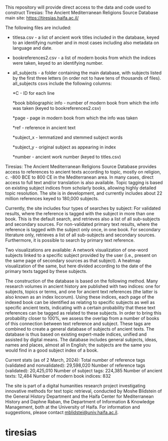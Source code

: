 This repository will provide direct access to the data and code used to construct Tiresias: The Ancient Mediterranean Religions Source Database
main site: https://tiresias.haifa.ac.il/

The following files are included: 

* titlesa.csv - a list of ancient work titles included in the database, keyed to an identifying number and in most cases including also metadata on language and date. 

* bookreferences2.csv - a list of modern books from which the indices were taken, keyed to an identifying number.

* all_subjects - a folder containing the main database, with subjects listed by the first three letters (in order not to have tens of thousands of files).
all_subjects csvs include the following columns:

  *C - ID for each line
  
  *book bibliographic info - number of modern book from which the info was taken (keyed to bookreferences2.csv)

  *page - page in modern book from which the info was taken

  *ref - reference in ancient text

  *subject_x - lemmatized and stemmed subject words

  *subject_y - original subject as appearing in index

  *number - ancient work number (keyed to titles.csv)
			
	


Tiresias: The Ancient Mediterranean Religions Source Database provides access to references to ancient texts according to topic, mostly on religion, c. -800 BCE to 800 CE in the Mediterranean area. In many cases, direct access to full text and/or translation is also available. Topic tagging is based on existing subject indices from scholarly books, allowing highly detailed topic resolution. The site is in development, and currently includes about 22 million references keyed to 180,000 subjects.

Currently, the site includes four types of searches by subject:
For validated results, where the reference is tagged with the subject in more than one book. This is the default search, and retrieves also a list of all sub-subjects and secondary sources.
For non-validated primary text results, where the reference is tagged with the subject only once, in one book.
For secondary literature only, retrieves a list of all sub-subjects and secondary sources.
Furthermore, it is possible to search by primary text reference.

Two visualizations are available:
A network visualization of one-word subjects linked to a specific subject provided by the user (i.e., present on the same page of secondary sources as that subject).
A heatmap visualization of the same, but here divided according to the date of the primary texts tagged by these subjects.

The construction of the database is based on the following method. Many research volumes in ancient history are published with two indices: one for subjects, topics or terms, and one for ancient text references (the latter is also known as an index locorum). Using these indices, each page of the indexed book can be identified as relating to specific subjects as well as specific ancient texts, indicating with a certain probability that these text references can be tagged as related to these subjects. In order to bring this probability closer to 100%, we assess the overlap from a number of books of this connection between text reference and subject. These tags are combined to create a general database of subjects of ancient texts. The database is thus based on existing expert-made indices, unified and assisted by digital means.
The database includes general subjects, ideas, names and places, almost all in English; the subjects are the same you would find in a good subject index of a book.

Current stats (as of 2 March, 2024):
Total number of reference tags (validated and nonvalidated): 29,598,020
Number of reference tags (validated): 20,425,010
Number of subject tags: 224,385
Number of ancient texts: 12,484
Number of modern book indices: 832

The site is part of a digital humanities research project investigating innovative methods for text topic retrieval, conducted by Moshe Blidstein of the General History Department and the Haifa Center for Mediterranean History and Daphne Raban, the Department of Information & Knowledge Management, both at the University of Haifa.
For information and suggestions, please contact mblidstei@univ.haifa.ac.il.
# tiresias
